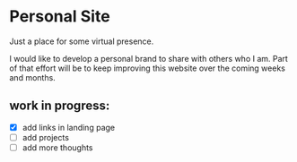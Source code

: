 # Personal Site
Just a place for some virtual presence.

I would like to develop a personal brand to share with others who I am. 
Part of that effort will be to keep improving this website over the coming weeks and months.


## work in progress:

- [x] add links in landing page
- [ ] add projects
- [ ] add more thoughts
